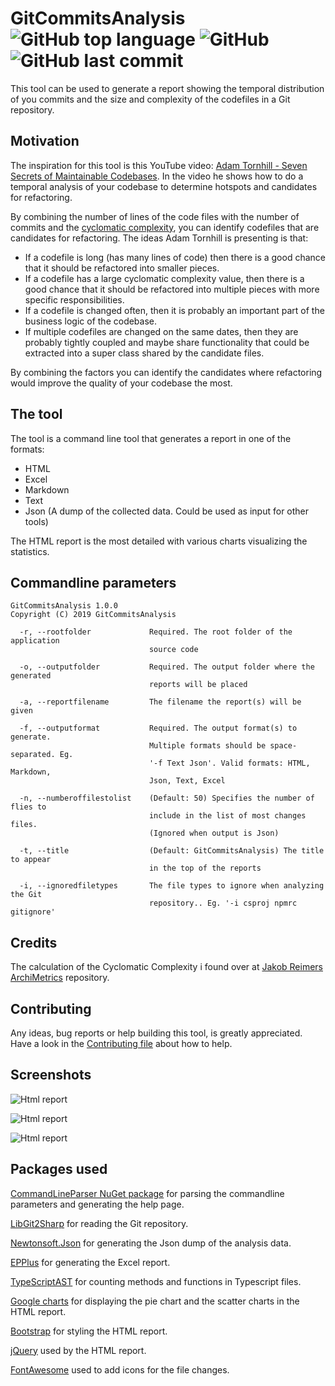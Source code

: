 # GitCommitsAnalysis ![GitHub top language](https://img.shields.io/github/languages/top/CoderAllan/GitCommitsAnalysis.svg) ![GitHub](https://img.shields.io/github/license/CoderAllan/GitCommitsAnalysis.svg) ![GitHub last commit](https://img.shields.io/github/last-commit/CoderAllan/GitCommitsAnalysis.svg)

This tool can be used to generate a report showing the temporal distribution of you commits and the size and complexity of the codefiles in a Git repository.

## Motivation

The inspiration for this tool is this YouTube video: [Adam Tornhill - Seven Secrets of Maintainable Codebases](https://www.youtube.com/watch?v=a74UkJxKWVM&t=881s).
In the video he shows how to do a temporal analysis of your codebase to determine hotspots and candidates for refactoring.

By combining the number of lines of the code files with the number of commits and the [cyclomatic complexity](https://en.wikipedia.org/wiki/Cyclomatic_complexity), you can identify codefiles that are candidates for refactoring.
The ideas Adam Tornhill is presenting is that:

* If a codefile is long (has many lines of code) then there is a good chance that it should be refactored into smaller pieces.
* If a codefile has a large cyclomatic complexity value, then there is a good chance that it should be refactored into multiple pieces with more specific responsibilities.
* If a codefile is changed often, then it is probably an important part of the business logic of the codebase.
* If multiple codefiles are changed on the same dates, then they are probably tightly coupled and maybe share functionality that could be extracted into a super class shared by the candidate files.

By combining the factors you can identify the candidates where refactoring would improve the quality of your codebase the most.

## The tool

The tool is a command line tool that generates a report in one of the formats:

* HTML
* Excel
* Markdown
* Text
* Json (A dump of the collected data. Could be used as input for other tools)

The HTML report is the most detailed with various charts visualizing the statistics.

## Commandline parameters

```text
GitCommitsAnalysis 1.0.0
Copyright (C) 2019 GitCommitsAnalysis

  -r, --rootfolder             Required. The root folder of the application
                               source code

  -o, --outputfolder           Required. The output folder where the generated
                               reports will be placed

  -a, --reportfilename         The filename the report(s) will be given

  -f, --outputformat           Required. The output format(s) to generate.
                               Multiple formats should be space-separated. Eg.
                               '-f Text Json'. Valid formats: HTML, Markdown,
                               Json, Text, Excel

  -n, --numberoffilestolist    (Default: 50) Specifies the number of flies to
                               include in the list of most changes files.
                               (Ignored when output is Json)

  -t, --title                  (Default: GitCommitsAnalysis) The title to appear
                               in the top of the reports

  -i, --ignoredfiletypes       The file types to ignore when analyzing the Git
                               repository.. Eg. '-i csproj npmrc gitignore'
```

## Credits

The calculation of the Cyclomatic Complexity i found over at [Jakob Reimers ArchiMetrics](https://github.com/jjrdk/ArchiMetrics) repository.

## Contributing

Any ideas, bug reports or help building this tool, is greatly appreciated. Have a look in the [Contributing file](CONTRIBUTING.md) about how to help.

## Screenshots

![Html report](screenshots/HtmlReport1.png)

![Html report](screenshots/HtmlReport2.png)

![Html report](screenshots/HtmlReport3.png)

## Packages used

[CommandLineParser NuGet package](https://www.nuget.org/packages/CommandLineParser/) for parsing the commandline parameters and generating the help page.

[LibGit2Sharp](https://www.nuget.org/packages/LibGit2Sharp/) for reading the Git repository.

[Newtonsoft.Json](https://www.nuget.org/packages/Newtonsoft.Json/) for generating the Json dump of the analysis data.

[EPPlus](https://www.nuget.org/packages/EPPlus/) for generating the Excel report.

[TypeScriptAST](https://www.nuget.org/packages/TypeScriptAST/) for counting methods and functions in Typescript files.

[Google charts](https://developers.google.com/chart) for displaying the pie chart and the scatter charts in the HTML report.

[Bootstrap](https://getbootstrap.com/docs/3.4/getting-started/) for styling the HTML report.

[jQuery](https://jquery.com/) used by the HTML report.

[FontAwesome](https://fontawesome.com/) used to add icons for the file changes.
